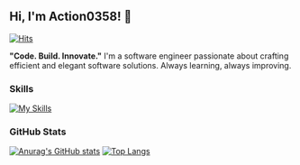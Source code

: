 ## Hi, I'm Action0358! 👋
[![Hits](https://komarev.com/ghpvc/?username=Action0358&style=flat-square&color=blue)](https://komarev.com/ghpvc/?username=Action0358)

**"Code. Build. Innovate."**
I'm a software engineer passionate about crafting efficient and elegant software solutions.
Always learning, always improving.

### Skills
[![My Skills](https://skillicons.dev/icons?i=html,css,js,ts,tailwind,react,nextjs,go,python,docker,git,github,cloudflare,supabase,aws)](https://skillicons.dev)

### GitHub Stats
[![Anurag's GitHub stats](https://github-readme-stats.vercel.app/api?username=Action0358&show_icons=true&theme=github_dark)](https://github.com/anuraghazra/github-readme-stats)
[![Top Langs](https://github-readme-stats.vercel.app/api/top-langs/?username=Action0358&layout=compact&theme=github_dark)](https://github.com/anuraghazra/github-readme-stats)